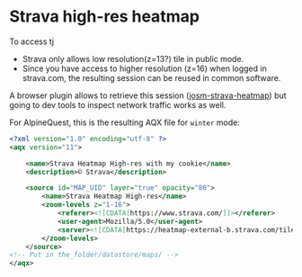 # Strava high-res heatmap

To access tj

* Strava only allows low resolution(z=13?) tile in public mode.
* Since you have access to higher resolution (z=16) when logged in strava.com, the resulting session can be reused in common software.

A browser plugin allows to retrieve this session ([josm-strava-heatmap](https://github.com/zekefarwell/josm-strava-heatmap))
but going to dev tools to inspect network traffic works as well.

For AlpineQuest, this is the resulting AQX file for `winter` mode:

```xml
<?xml version="1.0" encoding="utf-8" ?>
<aqx version="11">

    <name>Strava Heatmap High-res with my cookie</name>
    <description>© Strava</description>

    <source id="MAP_UID" layer="true" opacity="80">
        <name>Strava Heatmap High-res</name>
        <zoom-levels z="1-16">
            <referer><![CDATA[https://www.strava.com/]]></referer>
            <user-agent>Mozilla/5.0</user-agent>
            <server><![CDATA[https://heatmap-external-b.strava.com/tiles-auth/winter/hot/{zoom}/{x}/{y}.png?Key-Pair-Id=yourkey&Policy=veryverylongstring]]></server>
        </zoom-levels>
    </source>
<!-- Put in the_folder/datastore/maps/ -->
</aqx>

```
